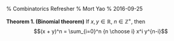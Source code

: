 % Combinatorics Refresher
% Mort Yao
% 2016-09-25

**Theorem 1. (Binomial theorem)**
If $x, y \in \mathbb{R}$, $n \in \mathbb{Z}^+$, then
$$(x + y)^n = \sum_{i=0}^n {n \choose i} x^i y^{n-i}$$
